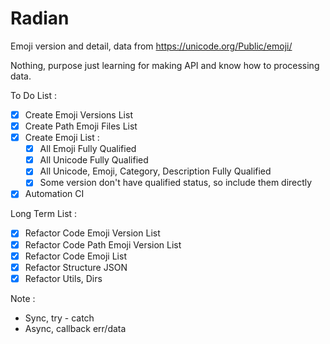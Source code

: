 # Radian

Emoji version and detail, data from <https://unicode.org/Public/emoji/>

Nothing, purpose just learning for making API and know how to processing data.

To Do List :

- [x] Create Emoji Versions List
- [x] Create Path Emoji Files List
- [x] Create Emoji List :
    - [x] All Emoji Fully Qualified
    - [x] All Unicode Fully Qualified
    - [x] All Unicode, Emoji, Category, Description Fully Qualified
    - [x] Some version don't have qualified status, so include them directly
- [x] Automation CI

Long Term List :

- [x] Refactor Code Emoji Version List
- [x] Refactor Code Path Emoji Version List
- [x] Refactor Code Emoji List
- [x] Refactor Structure JSON
- [x] Refactor Utils, Dirs

Note :
- Sync, try - catch
- Async, callback err/data
